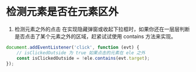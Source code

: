 # 检测元素是否在元素区外

1. 检测元素之外的点击
在实现隐藏弹窗或收起下拉框时，如果你还在一层层判断是否点击了某个元素之外的区域，赶紧试试使用 contains 方法来实现。
```js
document.addEventListener('click', function (evt) {
    // isClickedOutside 为 true 如果点击的元素在 ele 之外
    const isClickedOutside = !ele.contains(evt.target);
});

```
